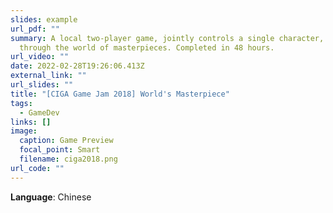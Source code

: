 ```yaml
---
slides: example
url_pdf: ""
summary: A local two-player game, jointly controls a single character, passes
  through the world of masterpieces. Completed in 48 hours.
url_video: ""
date: 2022-02-28T19:26:06.413Z
external_link: ""
url_slides: ""
title: "[CIGA Game Jam 2018] World's Masterpiece"
tags:
  - GameDev
links: []
image:
  caption: Game Preview
  focal_point: Smart
  filename: ciga2018.png
url_code: ""
---
```

**Language**: Chinese